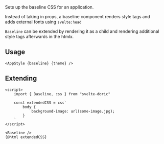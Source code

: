Sets up the baseline CSS for an application.

Instead of taking in props, a baseline component renders style tags and adds
external fonts using `svelte:head`

`Baseline` can be extended by rendering it as a child and rendering
additional style tags afterwards in the htmlx.

## Usage
```svelte
<AppStyle {baseline} {theme} />
```

## Extending
```svelte
<script>
    import { Baseline, css } from "svelte-doric"

    const extendedCSS = css`
        body {
            background-image: url(some-image.jpg);
        }
    `
</script>

<Baseline />
{@html extendedCSS}
```
